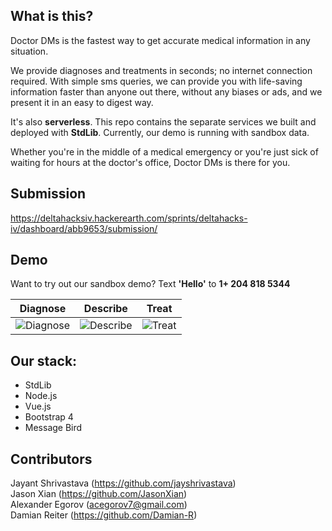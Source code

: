 What is this?
---
Doctor DMs is the fastest way to get accurate medical information in any situation.

We provide diagnoses and treatments in seconds; no internet connection required. With simple sms queries, we can provide you with life-saving information faster than anyone out there, without any biases or ads, and we present it in an easy to digest way.

It's also **serverless**. This repo contains the separate services we built and deployed with **StdLib**. Currently, our demo is running with sandbox data.

Whether you're in the middle of a medical emergency or you're just sick of waiting for hours at the doctor's office, Doctor DMs is there for you.

Submission
---
https://deltahacksiv.hackerearth.com/sprints/deltahacks-iv/dashboard/abb9653/submission/

Demo
---
Want to try out our sandbox demo? Text **'Hello'** to **1+ 204 818 5344**  

| Diagnose | Describe | Treat |
| --- | --- | --- |
| ![Diagnose](gifs/diagnose.gif) | ![Describe](gifs/describe.gif) | ![Treat](gifs/treat.gif) |

Our stack:
---
- StdLib
- Node.js
- Vue.js
- Bootstrap 4
- Message Bird

Contributors
---
Jayant Shrivastava (https://github.com/jayshrivastava)  
Jason Xian  (https://github.com/JasonXian)  
Alexander Egorov (acegorov7@gmail.com)  
Damian Reiter  (https://github.com/Damian-R)  
